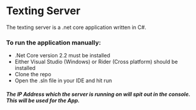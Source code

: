 # Texting Server

The texting server is a .net core application written in C#.


### To run the application manually:
  - .Net Core version 2.2 must be installed
  - Either Visual Studio (Windows) or Rider (Cross platform) should be installed
  - Clone the repo
  - Open the .sln file in your IDE and hit run

##### The IP Address which the server is running on will spit out in the console. This will be used for the App.


